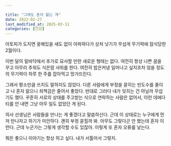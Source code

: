 ```yaml
---
 
title: "그래도 혼자 앓는 게"
date: 2022-02-27
last_modified_at: 2025-03-11
categories: [건강]
---
```


아토피가 도지면 꿍해있을 새도 없이 아파하다가 상처 낫기가 무섭게 무기력에 잠식당한 2월이다.

이번 달의 밑바닥에서 추가로 묘사할 만한 새로운 형태는 없다. 여전히 항상 나쁜 꿈을 꾸고 아무리 추워도 식은땀 샤워를 한다. 여전히 밥은커녕 일어나고 싶지조차 않을 정도의 무기력이 하루 한 주를 잡아먹고 망가뜨린다.

그래서 평소만큼 쓰지도 말하지도 않았다. 다른 사람에게 부정을 묻히는 빈도수를 줄이고 나 혼자 앓으니 죄책감은 줄어서 좋았다. 반대로 그러다 내가 잊히는 건 아닐까 무섭기도 했다. 꾸준히 서로의 상태를 주고받는 식으로 연락하는 사람은 없어서, 이런 데에다 티를 안 내면 그냥 아무 일도 없었던 게 된다.

의사 선생님은 사람들을 만나는 게 좋겠다고 말씀하신다. 근데 이 상태로는 누구에게 먼저 만나자고 하기가 미안하다. 괜히 부정 묻힐까 봐. 아무도 그렇다곤 안 했는데 혼자 이런다. 근데 누군가는 그렇게 생각할 수도 있잖아. 이렇게 또 혼자 오류를 낳는다.

뭐든 좋으니 이야기는 항상 하고 싶다. 내가 서툴어서 그렇지.

